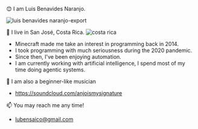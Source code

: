 😊 I am Luis Benavides Naranjo.

![luis benavides naranjo-export](https://github.com/user-attachments/assets/be1af5c4-2e2b-41f2-ab50-26342a3711b7)

📍 I live in San José, Costa Rica.
![costa rica](https://github.com/user-attachments/assets/04219aca-e31e-4693-94c9-320deabed291)

* Minecraft made me take an interest in programming back in 2014.
* I took programming with much seriousness during the 2020 pandemic.
* Since then, I've been enjoying automation.
* I am currently working with artificial intelligence, I spend most of my time doing agentic systems.

🎸 I am also a beginner-like musician
* https://soundcloud.com/anjoismysignature


📫 You may reach me any time!
* lubensaico@gmail.com
